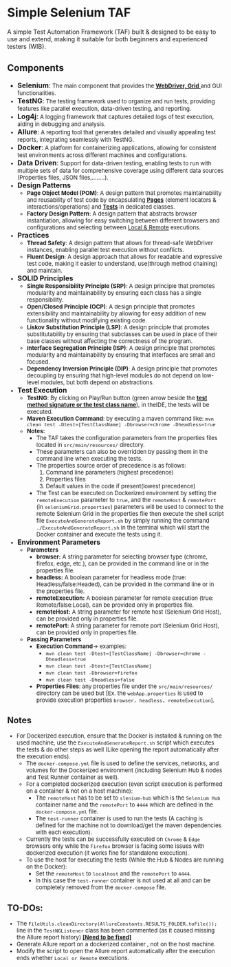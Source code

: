 # Simple Selenium TAF

A simple Test Automation Framework (TAF) built & designed to be easy to use and extend, making it suitable for both beginners and experienced testers (WIB).

## Components
- <font size=3>**Selenium**:</font> <font size=2>The main component that provides the <u> **WebDriver, Grid** </u> and GUI functionalities.
- <font size=3>**TestNG**:</font> <font size=2>The testing framework used to organize and run tests, providing features like parallel execution, data-driven testing, and reporting.
- <font size=3>**Log4j**:</font> <font size=2>A logging framework that captures detailed logs of test execution, aiding in debugging and analysis. 
- <font size=3>**Allure**:</font> <font size=2>A reporting tool that generates detailed and visually appealing test reports, integrating seamlessly with TestNG.
- <font size=3>**Docker**:</font> <font size=2>A platform for containerizing applications, allowing for consistent test environments across different machines and configurations.
- <font size=3>**Data Driven**:</font> <font size=2>Support for data-driven testing, enabling tests to run with multiple sets of data for comprehensive coverage using different data sources (Properties files, JSON files,........).
- <font size=3>**Design Patterns**</font>
  - <font size=2>**Page Object Model (POM)**:</font> <font size=2>A design pattern that promotes maintainability and reusability of test code by encapsulating <u>**Pages**</u> (element locators & interactions/operations) and <u>**Tests**</u> in dedicated classes.
  - <font size=2>**Factory Design Pattern**:</font> <font size=2>A design pattern that abstracts browser instantiation, allowing for easy switching between different browsers and configurations and selecting between <u>Local & Remote</u> executions.
- <font size=3>**Practices**</font>
  - <font size=2>**Thread Safety**:</font> <font size=2>A design pattern that allows for thread-safe WebDriver instances, enabling parallel test execution without conflicts.
  - <font size=2>**Fluent Design**:</font> <font size=2>A design approach that allows for readable and expressive test code, making it easier to understand, use(through method chaining) and maintain.
- <font size=3>**SOLID Principles**</font>
  - <font size=2>**Single Responsibility Principle (SRP)**:</font> <font size=2>A design principle that promotes modularity and maintainability by ensuring each class has a single responsibility.
  - <font size=2>**Open/Closed Principle (OCP)**:</font> <font size=2>A design principle that promotes extensibility and maintainability by allowing for easy addition of new functionality without modifying existing code.
  - <font size=2>**Liskov Substitution Principle (LSP)**:</font> <font size=2>A design principle that promotes substitutability by ensuring that subclasses can be used in place of their base classes without affecting the correctness of the program.
  - <font size=2>**Interface Segregation Principle (ISP)**:</font> <font size=2>A design principle that promotes modularity and maintainability by ensuring that interfaces are small and focused.
  - <font size=2>**Dependency Inversion Principle (DIP)**:</font> <font size=2>A design principle that promotes decoupling by ensuring that high-level modules do not depend on low-level modules, but both depend on abstractions.</font>
- <font size=3>**Test Execution**</font>
  - <font size=2>**TestNG**: By clicking on Play/Run button (green arrow beside the <u>**test method signature or the test class name**</u>), in theIDE, the tests will be executed.</font>
  - <font size=2>**Maven Execution Command**: by executing a maven command like: `mvn clean test -Dtest=[TestClassName] -Dbrowser=chrome -Dheadless=true`</font>
  - <font size=2>**Notes:**</font>
    - The TAF takes the configuration parameters from the properties files located in `src/main/resources/` directory.
    - These parameters can also be overridden by passing them in the command line when executing the tests.
    - The properties source order of precedence is as follows:
      1. Command line parameters (highest precedence)
      2. Properties files
      3. Default values in the code if present(lowest precedence)
    - The Test can be executed on Dockerized environment by setting the `remoteExecution` parameter to `true`, and the `remoteHost` & `remotePort` (in `seleniumGrid.properties`) parameters will be used to connect to the remote Selenium Grid in the properties file then execute the shell script file `ExecuteAndGenerateReport.sh` by simply running the command `./ExecuteAndGenerateReport.sh` in the terminal which will start the Docker container and execute the tests using it.
- <font size=3>**Environment Parameters**</font>
    - <font size=2>**Parameters**</font>
      - <font size=2>**browser:** A string parameter for selecting browser type (chrome, firefox, edge, etc.), can be provided in the command line or in the properties file.</font>
      - <font size=2>**headless:** A boolean parameter for headless mode (true: Headless/false:Headed), can be provided in the command line or in the properties file.</font>
      - <font size=2>**remoteExecution:** A boolean parameter for remote execution (true: Remote/false:Local), can be provided only in properties file.</font>
      - <font size=2>**remoteHost:** A string parameter for remote host (Selenium Grid Host), can be provided only in properties file.
      - <font size=2>**remotePort:** A string parameter for remote port (Selenium Grid Host), can be provided only in properties file.</font>
    - <font size=2>**Passing Parameters**</font>
      - <font size=2>**Execution Command**-> examples: 
        - `mvn clean test -Dtest=[TestClassName] -Dbrowser=chrome -Dheadless=true`
        - `mvn clean test -Dtest=[TestClassName]` 
        - `mvn clean test -Dbrowser=firefox` 
        - `mvn clean test -Dheadless=false`</font>
      - <font size=2>**Properties Files**: any properties file under the `src/main/resources/` directory can be used but [Ex. the `webApp.properties` is used to provide execution properties `browser, headless, remoteExecution`].</font>

## Notes
- For Dockerized execution, ensure that the Docker is installed & running on the used machine, use the `ExecuteAndGenerateReport.sh` script which executes the tests & do other steps as well (Like opening the report automatically after the execution ends).
  - The `docker-compose.yml` file is used to define the services, networks, and volumes for the Dockerized environment (including Selenium Hub & nodes and Test Runner container as well).
  - For a completed dockerized execution (even script execution is performed on a container & not on a host machine):
    - The `remoteHost` has to be set to `slenium-hub` which is the `Selenium Hub` container name and the `remotePort` to `4444` which are defined in the `docker-compose.yml` file.
    - The `test-runner` container is used to run the tests (A caching is defined for the machine not to download/get the maven dependencies with each execution).
  - Currently the tests can be successfully executed on `Chrome` & `Edge` browsers only while the `Firefox` browser is facing some issues with dockerized execution (it works fine for standalone execution).
  - To use the host for executing the tests (While the Hub & Nodes are running on the Docker):
    - Set the `remoteHost` to `localhost` and the `remotePort` to `4444`.
    - In this case the `test-runner` container is not used at all and can be completely removed from the `docker-compose` file.
## TO-DOs:
  - The `FileUtils.cleanDirectory(AllureConstants.RESULTS_FOLDER.toFile());` line in the `TestNGListener` class has been commented (as it caused missing the Allure report history) <u>**[Need to be fixed]**</u>
  - Generate Allure report on a dockerized container , not on the host machine.
  - Modify the script to open the Allure report automatically after the execution ends whether `Local or Remote` executions.
